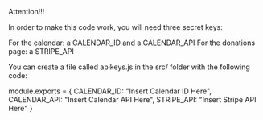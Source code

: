 Attention!!!

In order to make this code work, you will need three secret keys:

For the calendar: a CALENDAR_ID and a CALENDAR_API
For the donations page: a STRIPE_API

You can create a file called apikeys.js in the src/ folder with the following code:

module.exports = {
    CALENDAR_ID: "Insert Calendar ID Here",
    CALENDAR_API: "Insert Calendar API Here", 
    STRIPE_API: "Insert Stripe API Here"
}
